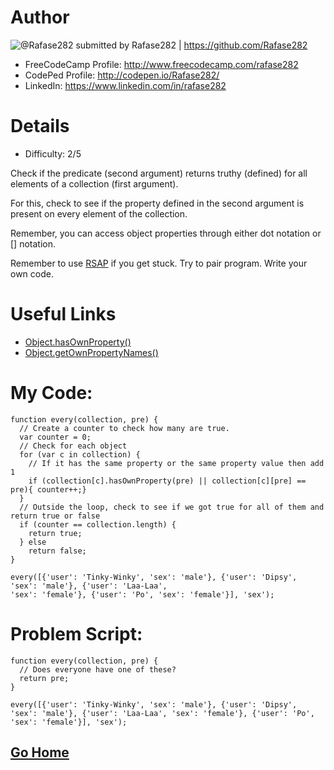 # Author

![@Rafase282](https://avatars0.githubusercontent.com/Rafase282?&s=128) submitted by Rafase282 | https://github.com/Rafase282

* FreeCodeCamp Profile: http://www.freecodecamp.com/rafase282
* CodePed Profile: http://codepen.io/Rafase282/
* LinkedIn: https://www.linkedin.com/in/rafase282

# Details

* Difficulty: 2/5

Check if the predicate (second argument) returns truthy (defined) for all elements of a collection (first argument).

For this, check to see if the property defined in the second argument is present on every element of the collection.

Remember, you can access object properties through either dot notation or [] notation.

Remember to use [RSAP](http://www.freecodecamp.com/field-guide/how-do-i-get-help-when-I-get-stuck) if you get stuck. Try to pair program. Write your own code.

# Useful Links

* [Object.hasOwnProperty()](https://developer.mozilla.org/en-US/docs/Web/JavaScript/Reference/Global_Objects/Object/hasOwnProperty)
* [Object.getOwnPropertyNames()](https://developer.mozilla.org/en-US/docs/Web/JavaScript/Reference/Global_Objects/Object/getOwnPropertyNames)

# My Code:
```
function every(collection, pre) {
  // Create a counter to check how many are true.
  var counter = 0;
  // Check for each object
  for (var c in collection) {
  	// If it has the same property or the same property value then add 1
    if (collection[c].hasOwnProperty(pre) || collection[c][pre] == pre){ counter++;}
  }
  // Outside the loop, check to see if we got true for all of them and return true or false
  if (counter == collection.length) {
    return true;
  } else 
    return false;
}

every([{'user': 'Tinky-Winky', 'sex': 'male'}, {'user': 'Dipsy', 'sex': 'male'}, {'user': 'Laa-Laa',
'sex': 'female'}, {'user': 'Po', 'sex': 'female'}], 'sex');
```

# Problem Script:
```
function every(collection, pre) {
  // Does everyone have one of these?
  return pre;
}

every([{'user': 'Tinky-Winky', 'sex': 'male'}, {'user': 'Dipsy', 'sex': 'male'}, {'user': 'Laa-Laa', 'sex': 'female'}, {'user': 'Po', 'sex': 'female'}], 'sex');

```
## [Go Home](https://github.com/Rafase282/My-FreeCodeCamp-Code/wiki)